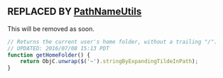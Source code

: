 ## REPLACED BY [PathNameUtils](..%2FPathNameUtils.md)
This will be removed as soon.

```js
// Returns the current user's home folder, without a trailing "/".
// UPDATED: 2016/07/08 15:13 PDT
function getHomeFolder() {
	return ObjC.unwrap($('~').stringByExpandingTildeInPath);
}
```